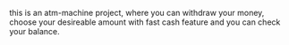 this is an atm-machine project, where you can withdraw your money, choose your desireable amount with fast cash feature and you can check your balance.
